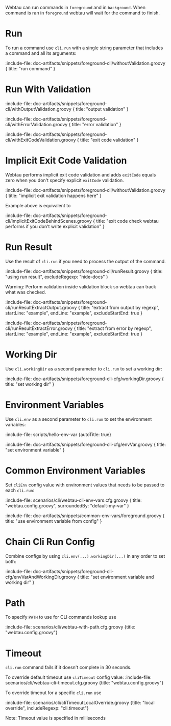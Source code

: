 Webtau can run commands in `foreground` and in `background`. When command is ran in `foreground` webtau will 
wait for the command to finish.

# Run

To run a command use `cli.run` with a single string parameter that includes a command and 
all its arguments:   

:include-file: doc-artifacts/snippets/foreground-cli/withoutValidation.groovy {
  title: "run command"
}

# Run With Validation

:include-file: doc-artifacts/snippets/foreground-cli/withOutputValidation.groovy {
  title: "output validation"
}

:include-file: doc-artifacts/snippets/foreground-cli/withErrorValidation.groovy {
  title: "error validation"
}

:include-file: doc-artifacts/snippets/foreground-cli/withExitCodeValidation.groovy {
  title: "exit code validation"
}

# Implicit Exit Code Validation

Webtau performs implicit exit code validation and adds `exitCode` equals zero when 
you don't specify explicit `exitCode` validation. 

:include-file: doc-artifacts/snippets/foreground-cli/withoutValidation.groovy {
  title: "implicit exit validation happens here"
}

Example above is equivalent to 

:include-file: doc-artifacts/snippets/foreground-cli/implicitExitCodeBehindScenes.groovy {
  title: "exit code check webtau performs if you don't write explicit validation"
}

# Run Result

Use the result of `cli.run` if you need to process the output of the command.

:include-file: doc-artifacts/snippets/foreground-cli/runResult.groovy {
  title: "using run result",
  excludeRegexp: "hide-docs"
}

Warning: Perform validation inside validation block so webtau can track what was checked.

:include-file: doc-artifacts/snippets/foreground-cli/runResultExtractOutput.groovy {
  title: "extract from output by regexp",
  startLine: "example",
  endLine: "example",
  excludeStartEnd: true
}

:include-file: doc-artifacts/snippets/foreground-cli/runResultExtractError.groovy {
  title: "extract from error by regexp",
  startLine: "example",
  endLine: "example",
  excludeStartEnd: true
}

# Working Dir

Use `cli.workingDir` as a second parameter to `cli.run` to set a working dir:

:include-file: doc-artifacts/snippets/foreground-cli-cfg/workingDir.groovy {
  title: "set working dir"
}

# Environment Variables

Use `cli.env` as a second parameter to `cli.run` to set the environment variables:

:include-file: scripts/hello-env-var {autoTitle: true}

:include-file: doc-artifacts/snippets/foreground-cli-cfg/envVar.groovy {
  title: "set environment variable"
}

# Common Environment Variables

Set `cliEnv` config value with environment values that needs to be passed to each `cli.run`:

:include-file: scenarios/cli/webtau-cli-env-vars.cfg.groovy {
  title: "webtau.config.groovy",
  surroundedBy: "default-my-var"
}

:include-file: doc-artifacts/snippets/common-env-vars/foreground.groovy {
  title: "use environment variable from config"
}

# Chain Cli Run Config

Combine configs by using `cli.env(...).workingDir(...)` in any order to set both:

:include-file: doc-artifacts/snippets/foreground-cli-cfg/envVarAndWorkingDir.groovy {
  title: "set environment variable and working dir"
}

# Path

To specify `PATH` to use for CLI commands lookup use

:include-file: scenarios/cli/webtau-with-path.cfg.groovy {title: "webtau.config.groovy"}

# Timeout

`cli.run` command fails if it doesn't complete in 30 seconds. 

To override default timeout use `cliTimeout` config value: 
:include-file: scenarios/cli/webtau-cli-timeout.cfg.groovy {title: "webtau.config.groovy"}

To override timeout for a specific `cli.run` use

:include-file: scenarios/cli/cliTimeoutLocalOverride.groovy {title: "local override", includeRegexp: "cli.timeout"}

Note: Timeout value is specified in milliseconds 
